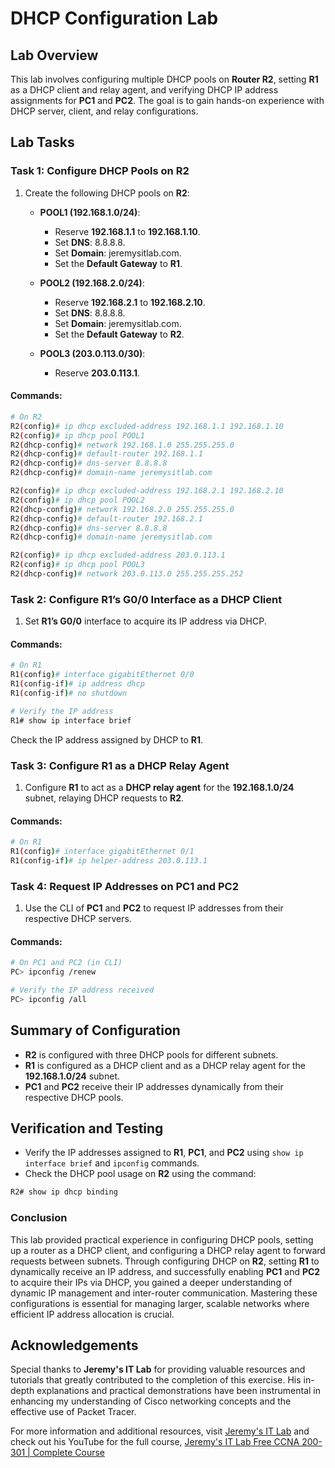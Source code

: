 
# DHCP Configuration Lab

## Lab Overview
This lab involves configuring multiple DHCP pools on **Router R2**, setting **R1** as a DHCP client and relay agent, and verifying DHCP IP address assignments for **PC1** and **PC2**. The goal is to gain hands-on experience with DHCP server, client, and relay configurations.

## Lab Tasks

### Task 1: Configure DHCP Pools on R2
1. Create the following DHCP pools on **R2**:
    - **POOL1 (192.168.1.0/24)**:
      - Reserve **192.168.1.1** to **192.168.1.10**.
      - Set **DNS**: 8.8.8.8.
      - Set **Domain**: jeremysitlab.com.
      - Set the **Default Gateway** to **R1**.

    - **POOL2 (192.168.2.0/24)**:
      - Reserve **192.168.2.1** to **192.168.2.10**.
      - Set **DNS**: 8.8.8.8.
      - Set **Domain**: jeremysitlab.com.
      - Set the **Default Gateway** to **R2**.

    - **POOL3 (203.0.113.0/30)**:
      - Reserve **203.0.113.1**.

#### Commands:
```bash
# On R2
R2(config)# ip dhcp excluded-address 192.168.1.1 192.168.1.10
R2(config)# ip dhcp pool POOL1
R2(dhcp-config)# network 192.168.1.0 255.255.255.0
R2(dhcp-config)# default-router 192.168.1.1
R2(dhcp-config)# dns-server 8.8.8.8
R2(dhcp-config)# domain-name jeremysitlab.com

R2(config)# ip dhcp excluded-address 192.168.2.1 192.168.2.10
R2(config)# ip dhcp pool POOL2
R2(dhcp-config)# network 192.168.2.0 255.255.255.0
R2(dhcp-config)# default-router 192.168.2.1
R2(dhcp-config)# dns-server 8.8.8.8
R2(dhcp-config)# domain-name jeremysitlab.com

R2(config)# ip dhcp excluded-address 203.0.113.1
R2(config)# ip dhcp pool POOL3
R2(dhcp-config)# network 203.0.113.0 255.255.255.252
```

### Task 2: Configure R1’s G0/0 Interface as a DHCP Client
1. Set **R1’s G0/0** interface to acquire its IP address via DHCP.

#### Commands:
```bash
# On R1
R1(config)# interface gigabitEthernet 0/0
R1(config-if)# ip address dhcp
R1(config-if)# no shutdown

# Verify the IP address
R1# show ip interface brief
```
Check the IP address assigned by DHCP to **R1**.

### Task 3: Configure R1 as a DHCP Relay Agent
1. Configure **R1** to act as a **DHCP relay agent** for the **192.168.1.0/24** subnet, relaying DHCP requests to **R2**.

#### Commands:
```bash
# On R1
R1(config)# interface gigabitEthernet 0/1
R1(config-if)# ip helper-address 203.0.113.1
```

### Task 4: Request IP Addresses on PC1 and PC2
1. Use the CLI of **PC1** and **PC2** to request IP addresses from their respective DHCP servers.

#### Commands:
```bash
# On PC1 and PC2 (in CLI)
PC> ipconfig /renew

# Verify the IP address received
PC> ipconfig /all
```

## Summary of Configuration
- **R2** is configured with three DHCP pools for different subnets.
- **R1** is configured as a DHCP client and as a DHCP relay agent for the **192.168.1.0/24** subnet.
- **PC1** and **PC2** receive their IP addresses dynamically from their respective DHCP pools.

## Verification and Testing
- Verify the IP addresses assigned to **R1**, **PC1**, and **PC2** using `show ip interface brief` and `ipconfig` commands.
- Check the DHCP pool usage on **R2** using the command:
```bash
R2# show ip dhcp binding
```

### Conclusion

This lab provided practical experience in configuring DHCP pools, setting up a router as a DHCP client, and configuring a DHCP relay agent to forward requests between subnets.
 Through configuring DHCP on **R2**, setting **R1** to dynamically receive an IP address, and successfully enabling **PC1** and **PC2** to acquire their IPs via DHCP,
 you gained a deeper understanding of dynamic IP management and inter-router communication.
Mastering these configurations is essential for managing larger, scalable networks where efficient IP address allocation is crucial.


## Acknowledgements


Special thanks to **Jeremy's IT Lab** for providing valuable resources and tutorials that greatly contributed to the completion of this exercise. His in-depth explanations and practical demonstrations have been instrumental in enhancing my understanding of Cisco networking concepts and the effective use of Packet Tracer.

For more information and additional resources, visit [Jeremy's IT Lab](https://jeremysitlab.com/) and check out his YouTube for the full course, [Jeremy's IT Lab Free CCNA 200-301 | Complete Course](https://www.youtube.com/playlist?list=PLxbwE86jKRgMpuZuLBivzlM8s2Dk5lXBQ)
